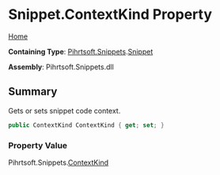 # Snippet\.ContextKind Property

[Home](../../../../README.md)

**Containing Type**: [Pihrtsoft.Snippets](../../README.md)\.[Snippet](../README.md)

**Assembly**: Pihrtsoft\.Snippets\.dll

## Summary

Gets or sets snippet code context\.

```csharp
public ContextKind ContextKind { get; set; }
```

### Property Value

Pihrtsoft\.Snippets\.[ContextKind](../../ContextKind/README.md)

